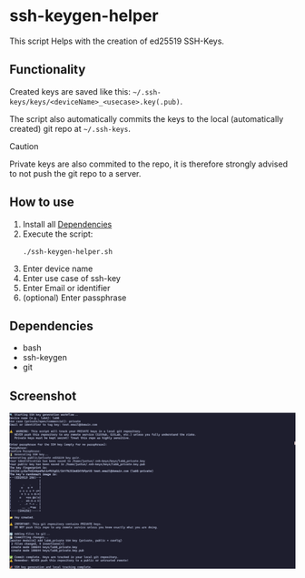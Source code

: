 # ssh-keygen-helper
This script Helps with the creation of ed25519 SSH-Keys.

## Functionality

Created keys are saved like this: `~/.ssh-keys/keys/<deviceName>_<usecase>.key(.pub)`.

The script also automatically commits the keys to the local (automatically created) git repo at `~/.ssh-keys`.
> [!CAUTION]
> Private keys are also commited to the repo, it is therefore strongly advised to not push the git repo to a server.

## How to use
1. Install all [Dependencies](#Dependencies)
2. Execute the script:
    ```shell
    ./ssh-keygen-helper.sh
    ```
3. Enter device name
4. Enter use case of ssh-key
5. Enter Email or identifier
6. (optional) Enter passphrase

## Dependencies
- bash
- ssh-keygen
- git

## Screenshot
![SSH Key Generation](../../../assets/screenshot-ssh-keygen-helper.png)
